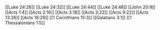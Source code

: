 [[Luke 24:26]]
[[Luke 24:32]]
[[Luke 24:44]]
[[Luke 24:46]]
[[John 20:9]]
[[Acts 1:4]]
[[Acts 2:16]]
[[Acts 3:18]]
[[Acts 3:22]]
[[Acts 9:22]]
[[Acts 13:26]]
[[Acts 18:28]]
[[1 Corinthians 15:3]]
[[Galatians 3:1]]
[[1 Thessalonians 1:5]]
